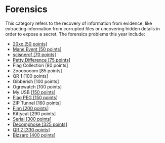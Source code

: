 # Forensics

This category refers to the recovery of information from evidence, like extracting information from corrupted files or uncovering hidden details in order to expose a secret. The forensics problems this year include:

* [20xx \[50 points\]](/forensics/20xx-50-points.md)
* [Mane Event \[50 points\]](/forensics/mane-event-50-points.md)
* [scisnerof \[70 points\]](/forensics/scisnerof-70-points.md)
* [Petty Difference \[75 points\]](/forensics/petty-difference-75-points.md)
* Flag Collection \[80 points\]
* Zooooooom \[85 points\]
* QR 1 \[100 points\]
* Gibberish \[100 points\]
* Ogrewatch \[100 points\]
* My USB [\[150 points\]](/forensics/my-usb-150-points.md)
* [Flag PEG \[150 points\]](/forensics/flag-peg-150-points.md)
* ZIP Tunnel \[160 points\]
* [Finn \[200 points\]](/forensics/finn-200-points.md)
* Kittycat \[290 points\]
* [Serial \[300 points\]](/forensics/serial-300-points.md)
* [Decomphose \[325 points\]](/forensics/decomphose-325-points.md)
* [QR 2 \[330 points\]](/forensics/qr2-330-points.md)
* [Bizzaro \[400 points\]](/forensics/bizarro-400-points.md)
